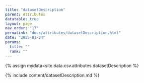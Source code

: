 ```yaml
---
title: "datasetDescription"
parent: Attributes
datatable: true
layout: page
nav_order: "17"
permalink: "docs/attributes/datasetDescription.html"
date: "2025-01-24"
params:
  title: ""
  rank: ""
---
```

{% assign mydata=site.data.csv.attributes.datasetDescription %} 

{% include content/datasetDescription.md %}
